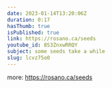 ```yaml
---
date: 2023-01-14T13:20:06Z
duration: 0:17
hasThumb: true
isPublished: true
link: https://rosano.ca/seeds
youtube_id: 8S3ZnxwRRQY
subject: some seeds take a while
slug: lcvz75o0
---
```

more: https://rosano.ca/seeds

